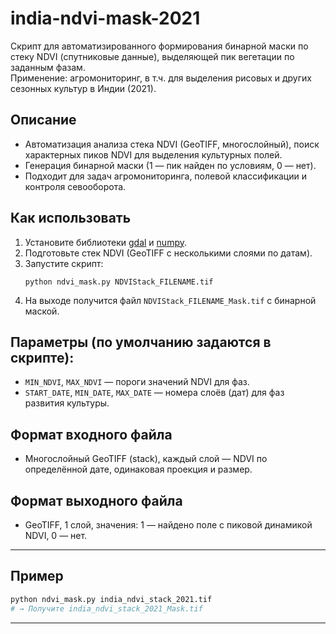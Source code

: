 # india-ndvi-mask-2021

Скрипт для автоматизированного формирования бинарной маски по стеку NDVI (спутниковые данные), выделяющей пик вегетации по заданным фазам.  
Применение: агромониторинг, в т.ч. для выделения рисовых и других сезонных культур в Индии (2021).

## Описание

- Автоматизация анализа стека NDVI (GeoTIFF, многослойный), поиск характерных пиков NDVI для выделения культурных полей.
- Генерация бинарной маски (1 — пик найден по условиям, 0 — нет).
- Подходит для задач агромониторинга, полевой классификации и контроля севооборота.

## Как использовать

1. Установите библиотеки [gdal](https://pypi.org/project/GDAL/) и [numpy](https://numpy.org/).
2. Подготовьте стек NDVI (GeoTIFF с несколькими слоями по датам).
3. Запустите скрипт:
   ```
   python ndvi_mask.py NDVIStack_FILENAME.tif
   ```
4. На выходе получится файл `NDVIStack_FILENAME_Mask.tif` с бинарной маской.

## Параметры (по умолчанию задаются в скрипте):

- `MIN_NDVI`, `MAX_NDVI` — пороги значений NDVI для фаз.
- `START_DATE`, `MIN_DATE`, `MAX_DATE` — номера слоёв (дат) для фаз развития культуры.

## Формат входного файла

- Многослойный GeoTIFF (stack), каждый слой — NDVI по определённой дате, одинаковая проекция и размер.

## Формат выходного файла

- GeoTIFF, 1 слой, значения: 1 — найдено поле с пиковой динамикой NDVI, 0 — нет.

---

## Пример

```sh
python ndvi_mask.py india_ndvi_stack_2021.tif
# → Получите india_ndvi_stack_2021_Mask.tif
```

---
